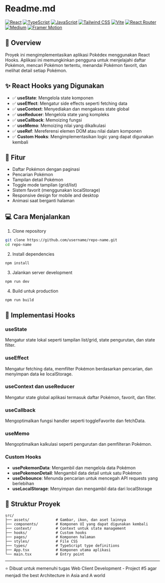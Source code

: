 # Readme.md

[![React](https://img.shields.io/badge/React-61DAFB?style=flat-square&logo=react&logoColor=black)](https://reactjs.org/)
[![TypeScript](https://img.shields.io/badge/TypeScript-3178C6?style=flat-square&logo=typescript&logoColor=white)](https://www.typescriptlang.org/)
[![JavaScript](https://img.shields.io/badge/JavaScript-F7DF1E?style=flat-square&logo=javascript&logoColor=black)](https://developer.mozilla.org/en-US/docs/Web/JavaScript)
[![Tailwind CSS](https://img.shields.io/badge/Tailwind_CSS-06B6D4?style=flat-square&logo=tailwindcss&logoColor=white)](https://tailwindcss.com/)
[![Vite](https://img.shields.io/badge/Vite-646CFF?style=flat-square&logo=vite&logoColor=white)](https://vitejs.dev/)
[![React Router](https://img.shields.io/badge/React_Router-CA4245?style=flat-square&logo=reactrouter&logoColor=white)](https://reactrouter.com/)
[![Medium](https://img.shields.io/badge/Medium-000000?style=flat-square&logo=medium&logoColor=white)](https://bit.ly/3Stx0RP)
[![Framer Motion](https://img.shields.io/badge/Framer_Motion-0055FF?style=flat-square&logo=framer&logoColor=white)](https://www.framer.com/motion/)

## 📝 Overview
Proyek ini mengimplementasikan aplikasi Pokédex menggunakan React Hooks. Aplikasi ini memungkinkan pengguna untuk menjelajahi daftar Pokémon, mencari Pokémon tertentu, menandai Pokémon favorit, dan melihat detail setiap Pokémon.

## ✨ React Hooks yang Digunakan
- ✅ **useState**: Mengelola state komponen
- ✅ **useEffect**: Mengatur side effects seperti fetching data
- ✅ **useContext**: Menyediakan dan mengakses state global
- ✅ **useReducer**: Mengelola state yang kompleks
- ✅ **useCallback**: Memoizing fungsi
- ✅ **useMemo**: Memoizing nilai yang dikalkulasi
- ✅ **useRef**: Mereferensi elemen DOM atau nilai dalam komponen
- ✅ **Custom Hooks**: Mengimplementasikan logic yang dapat digunakan kembali

## 🚀 Fitur
- Daftar Pokémon dengan paginasi
- Pencarian Pokémon
- Tampilan detail Pokémon
- Toggle mode tampilan (grid/list)
- Sistem favorit (menggunakan localStorage)
- Responsive design for mobile and desktop
- Animasi saat berganti halaman

## 💻 Cara Menjalankan
1. Clone repository
```bash
git clone https://github.com/username/repo-name.git
cd repo-name
```

2. Install dependencies
```bash
npm install
```

3. Jalankan server development
```bash
npm run dev
```

4. Build untuk production
```bash
npm run build
```

## 🧠 Implementasi Hooks

### useState
Mengatur state lokal seperti tampilan list/grid, state pengurutan, dan state filter.

### useEffect
Mengatur fetching data, memfilter Pokémon berdasarkan pencarian, dan menyimpan data ke localStorage.

### useContext dan useReducer
Mengatur state global aplikasi termasuk daftar Pokémon, favorit, dan filter.

### useCallback
Mengoptimalkan fungsi handler seperti toggleFavorite dan fetchData.

### useMemo
Mengoptimalkan kalkulasi seperti pengurutan dan pemfilteran Pokémon.

### Custom Hooks
- **usePokemonData**: Mengambil dan mengelola data Pokémon
- **usePokemonDetail**: Mengambil data detail untuk satu Pokémon
- **useDebounce**: Menunda pencarian untuk mencegah API requests yang berlebihan
- **useLocalStorage**: Menyimpan dan mengambil data dari localStorage

## 📂 Struktur Proyek
```
src/
├── assets/            # Gambar, ikon, dan aset lainnya
├── components/        # Komponen UI yang dapat digunakan kembali
├── context/           # Context untuk state management
├── hooks/             # Custom hooks
├── pages/             # Komponen halaman
├── styles/            # File CSS
├── types/             # TypeScript type definitions
├── App.tsx            # Komponen utama aplikasi
└── main.tsx           # Entry point
```

---

⭐ Dibuat untuk memenuhi tugas Web Client Development - Project #5 agar menjadi the best Architecture in Asia and A world
